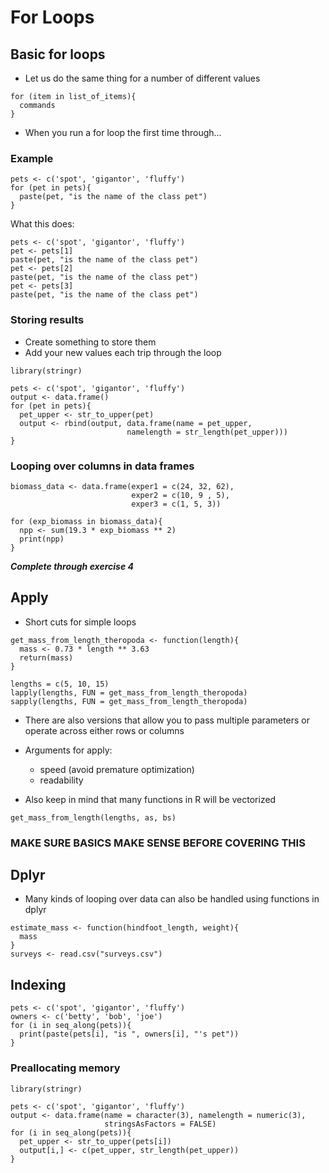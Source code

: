 # For Loops

## Basic for loops

* Let us do the same thing for a number of different values

```
for (item in list_of_items){
  commands
}
```

* When you run a for loop the first time through...

### Example

```
pets <- c('spot', 'gigantor', 'fluffy')
for (pet in pets){
  paste(pet, "is the name of the class pet")
}
```

What this does:

```
pets <- c('spot', 'gigantor', 'fluffy')
pet <- pets[1]
paste(pet, "is the name of the class pet")
pet <- pets[2]
paste(pet, "is the name of the class pet")
pet <- pets[3]
paste(pet, "is the name of the class pet")
```

### Storing results

* Create something to store them
* Add your new values each trip through the loop

```
library(stringr)

pets <- c('spot', 'gigantor', 'fluffy')
output <- data.frame()
for (pet in pets){
  pet_upper <- str_to_upper(pet)
  output <- rbind(output, data.frame(name = pet_upper,
                          namelength = str_length(pet_upper)))
}
```

### Looping over columns in data frames

```
biomass_data <- data.frame(exper1 = c(24, 32, 62),
                           exper2 = c(10, 9 , 5),
                           exper3 = c(1, 5, 3))

for (exp_biomass in biomass_data){
  npp <- sum(19.3 * exp_biomass ** 2)
  print(npp)
}
```

***Complete through exercise 4***

## Apply

* Short cuts for simple loops

```
get_mass_from_length_theropoda <- function(length){
  mass <- 0.73 * length ** 3.63
  return(mass)
}

lengths = c(5, 10, 15)
lapply(lengths, FUN = get_mass_from_length_theropoda)
sapply(lengths, FUN = get_mass_from_length_theropoda)
```

* There are also versions that allow you to pass multiple parameters or operate
  across either rows or columns
* Arguments for apply:
    * speed (avoid premature optimization)
    * readability

* Also keep in mind that many functions in R will be vectorized

```
get_mass_from_length(lengths, as, bs)
```

### MAKE SURE BASICS MAKE SENSE BEFORE COVERING THIS



## Dplyr

* Many kinds of looping over data can also be handled using functions in dplyr

```
estimate_mass <- function(hindfoot_length, weight){
  mass 
}
surveys <- read.csv("surveys.csv")
```

## Indexing

```
pets <- c('spot', 'gigantor', 'fluffy')
owners <- c('betty', 'bob', 'joe')
for (i in seq_along(pets)){
  print(paste(pets[i], "is ", owners[i], "'s pet"))
}
```


### Preallocating memory

```
library(stringr)

pets <- c('spot', 'gigantor', 'fluffy')
output <- data.frame(name = character(3), namelength = numeric(3),
                     stringsAsFactors = FALSE)
for (i in seq_along(pets)){
  pet_upper <- str_to_upper(pets[i])
  output[i,] <- c(pet_upper, str_length(pet_upper))
}
```
